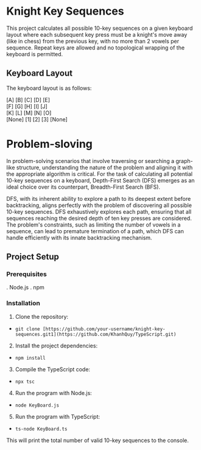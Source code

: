 # Knight Key Sequences
This project calculates all possible 10-key sequences on a given keyboard layout where each subsequent key press must be a knight's move away (like in chess) from the previous key, with no more than 2 vowels per sequence. Repeat keys are allowed and no topological wrapping of the keyboard is permitted.

## Keyboard Layout
The keyboard layout is as follows:


[A] [B] [C] [D] [E]<br />
[F] [G] [H] [I] [J]<br />
[K] [L] [M] [N] [O]<br />
[None] [1] [2] [3] [None]<br />

# Problem-sloving

In problem-solving scenarios that involve traversing or searching a graph-like structure, understanding the nature of the problem and aligning it with the appropriate algorithm is critical. For the task of calculating all potential 10-key sequences on a keyboard, Depth-First Search (DFS) emerges as an ideal choice over its counterpart, Breadth-First Search (BFS).

DFS, with its inherent ability to explore a path to its deepest extent before backtracking, aligns perfectly with the problem of discovering all possible 10-key sequences. DFS exhaustively explores each path, ensuring that all sequences reaching the desired depth of ten key presses are considered. The problem's constraints, such as limiting the number of vowels in a sequence, can lead to premature termination of a path, which DFS can handle efficiently with its innate backtracking mechanism.

## Project Setup
### Prerequisites
. Node.js
. npm

### Installation
1. Clone the repository:
* `git clone [https://github.com/your-username/knight-key-sequences.git1](https://github.com/KhanhQuy/TypeScript.git)`

2. Install the project dependencies:
* `npm install`

3. Compile the TypeScript code:
* `npx tsc`

4. Run the program with Node.js:
* `node KeyBoard.js`

5. Run the program with TypeScript:
* `ts-node KeyBoard.ts`

This will print the total number of valid 10-key sequences to the console.
